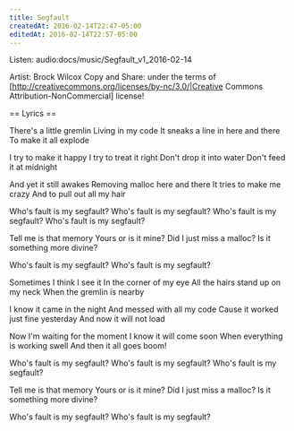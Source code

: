 ```yaml
---
title: Segfault
createdAt: 2016-02-14T22:47-05:00
editedAt: 2016-02-14T22:57-05:00
---
```


Listen: audio:docs/music/Segfault_v1_2016-02-14

Artist: Brock Wilcox
Copy and Share: under the terms of [http://creativecommons.org/licenses/by-nc/3.0/|Creative Commons Attribution-NonCommercial] license!

== Lyrics ==

There's a little gremlin
Living in my code
It sneaks a line in here and there
To make it all explode

I try to make it happy
I try to treat it right
Don't drop it into water
Don't feed it at midnight

And yet it still awakes
Removing malloc here and there
It tries to make me crazy
And to pull out all my hair

Who's fault is my segfault?
Who's fault is my segfault?
Who's fault is my segfault?
Who's fault is my segfault?

Tell me is that memory
Yours or is it mine?
Did I just miss a malloc?
Is it something more divine?

Who's fault is my segfault?
Who's fault is my segfault?

Sometimes I think I see it
In the corner of my eye
All the hairs stand up on my neck
When the gremlin is nearby

I know it came in the night
And messed with all my code
Cause it worked just fine yesterday
And now it will not load

Now I'm waiting for the moment
I know it will come soon
When everything is working swell
And then it all goes boom!

Who's fault is my segfault?
Who's fault is my segfault?
Who's fault is my segfault?

Tell me is that memory
Yours or is it mine?
Did I just miss a malloc?
Is it something more divine?

Who's fault is my segfault?
Who's fault is my segfault?


